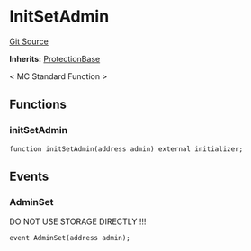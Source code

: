 # InitSetAdmin
[Git Source](https://github.com/metacontract/mc/blob/0cf91165f9ec2cbeeba800a4baf4e81e2df5c3bb/src/std/functions/protected/InitSetAdmin.sol)

**Inherits:**
[ProtectionBase](/src/std/functions/protected/protection/ProtectionBase.sol/abstract.ProtectionBase.md)

< MC Standard Function >


## Functions
### initSetAdmin


```solidity
function initSetAdmin(address admin) external initializer;
```

## Events
### AdminSet
DO NOT USE STORAGE DIRECTLY !!!


```solidity
event AdminSet(address admin);
```

